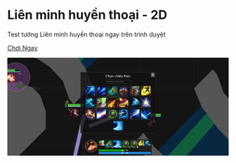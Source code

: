 # Liên minh huyền thoại - 2D

Test tướng Liên minh huyền thoại ngay trên trình duyệt

[Chơi Ngay](https://hoangtran0410.github.io/LOL2D)

<!-- display screenshot -->
![Screenshot](/assets/images/screenshots/Screenshot_1.png)
